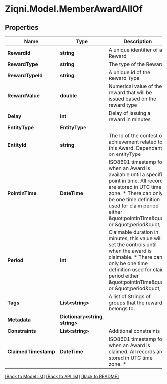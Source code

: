 
# Ziqni.Model.MemberAwardAllOf

## Properties

Name | Type | Description | Notes
------------ | ------------- | ------------- | -------------
**RewardId** | **string** | A unique identifier of a Reward | 
**RewardType** | **string** | The type of the Reward | 
**RewardTypeId** | **string** | A unique id of the Reward Type | 
**RewardValue** | **double** | Numerical value of the reward that will be issued based on the reward type | 
**Delay** | **int** | Delay of issuing a reward in minutes | [optional] 
**EntityType** | **EntityType** |  | 
**EntityId** | **string** | The Id of the contest or achievement related to this Award. Dependant on entityType | 
**PointInTime** | **DateTime** | ISO8601 timestamp for when an Award is available until a specific point in time. All records are stored in UTC time zone. * There can only be one time definition used for claim period either \&quot;pointInTime\&quot; or \&quot;period\&quot; | [optional] 
**Period** | **int** | Claimable duration in minutes, this value will set the controls until when the award is claimable. * There can only be one time definition used for claim period either \&quot;pointInTime\&quot; or \&quot;period\&quot; | [optional] 
**Tags** | **List&lt;string&gt;** | A list of Strings of groups that the reward belongs to. | [optional] 
**Metadata** | **Dictionary&lt;string, string&gt;** |  | [optional] 
**Constraints** | **List&lt;string&gt;** | Additional constraints | 
**ClaimedTimestamp** | **DateTime** | ISO8601 timestamp for when an Award is claimed. All records are stored in UTC time zone. * | [optional] 

[[Back to Model list]](../README.md#documentation-for-models)
[[Back to API list]](../README.md#documentation-for-api-endpoints)
[[Back to README]](../README.md)

